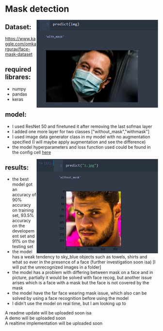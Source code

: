 # Mask detection
<img src = "readme_images/elon.jpg" width = "400px" align = right>


## Dataset:  
https://www.kaggle.com/omkargurav/face-mask-dataset

## required librares:
- numpy
- pandas
- keras




## model:
- I used ResNet 50 and finetuned it after removing the last sofmax layer
- I added one more layer for two classes ["without_mask","withmask"]
- I used image data generator class in my model with no augmentation specified (I will maybe apply augmentation and see the difference)
- the model hyperparameters and loss function used could be found in the config cell [here](https://github.com/Ahmedmostafa2000/mask_detection_model/blob/main/Exploring_and_evaluating_best_model.ipynb)




<img src = "readme_images/example.jpg" width = "400px" align = right>

## results:
- the best model got an accuracy of 90% accuracy on training set, 93.5% accuracy on the developement set and 91% on the testing set  
- the model has a weak tendency to sky_blue objects such as towels, shirts and what so ever in the presence of a face (further investigation soon isa)  [I will put the unrecognized images in a folder]
- the model has a problem with differing between mask on a face and in picture, partially it would be solved with face recog, but another issue arises which is a face with a mask but the face is not covered by the mask
- the model have the far face wearing mask issue, which also can be solved by using a face recognition before using the model  
- I didn't use the model on real time, but I am looking up to  


A readme update will be uploaded soon isa  
A demo will be uploaded soon  
A realtime implementation will be uploaded soon  

